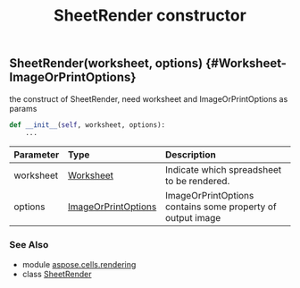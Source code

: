 ﻿---
title: SheetRender constructor
second_title: Aspose.Cells for Python via .NET API References
description: 
type: docs
weight: 10
url: /aspose.cells.rendering/sheetrender/__init__/
is_root: false
---

## SheetRender(worksheet, options) {#Worksheet-ImageOrPrintOptions}

the construct of SheetRender, need worksheet and ImageOrPrintOptions as params



```python
def __init__(self, worksheet, options):
    ...
```


| Parameter | Type | Description |
| :- | :- | :- |
| worksheet | [Worksheet](/cells/python-net/aspose.cells/worksheet) | Indicate which spreadsheet to be rendered. |
| options | [ImageOrPrintOptions](/cells/python-net/aspose.cells.rendering/imageorprintoptions) | ImageOrPrintOptions contains some property of output image |



### See Also
* module [aspose.cells.rendering](../../)
* class [SheetRender](/cells/python-net/aspose.cells.rendering/sheetrender)

